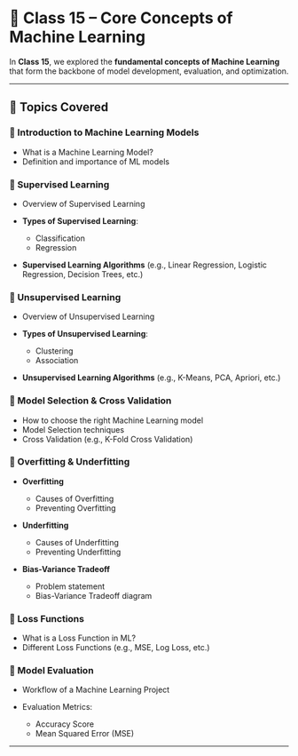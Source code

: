 # 📘 Class 15 – Core Concepts of Machine Learning

In **Class 15**, we explored the **fundamental concepts of Machine Learning** that form the backbone of model development, evaluation, and optimization.

---

## 🔹 Topics Covered

### 📌 Introduction to Machine Learning Models

* What is a Machine Learning Model?
* Definition and importance of ML models

### 📌 Supervised Learning

* Overview of Supervised Learning
* **Types of Supervised Learning**:

  * Classification
  * Regression
* **Supervised Learning Algorithms** (e.g., Linear Regression, Logistic Regression, Decision Trees, etc.)

### 📌 Unsupervised Learning

* Overview of Unsupervised Learning
* **Types of Unsupervised Learning**:

  * Clustering
  * Association
* **Unsupervised Learning Algorithms** (e.g., K-Means, PCA, Apriori, etc.)

### 📌 Model Selection & Cross Validation

* How to choose the right Machine Learning model
* Model Selection techniques
* Cross Validation (e.g., K-Fold Cross Validation)

### 📌 Overfitting & Underfitting

* **Overfitting**

  * Causes of Overfitting
  * Preventing Overfitting
* **Underfitting**

  * Causes of Underfitting
  * Preventing Underfitting
* **Bias-Variance Tradeoff**

  * Problem statement
  * Bias-Variance Tradeoff diagram

### 📌 Loss Functions

* What is a Loss Function in ML?
* Different Loss Functions (e.g., MSE, Log Loss, etc.)

### 📌 Model Evaluation

* Workflow of a Machine Learning Project
* Evaluation Metrics:

  * Accuracy Score
  * Mean Squared Error (MSE)

---

